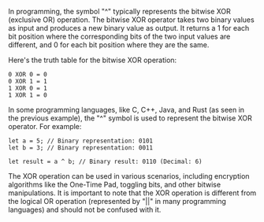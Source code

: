 In programming, the symbol "^" typically represents the bitwise XOR (exclusive OR) operation. The bitwise XOR operator takes two binary values as input and produces a new binary value as output. It returns a 1 for each bit position where the corresponding bits of the two input values are different, and 0 for each bit position where they are the same.

Here's the truth table for the bitwise XOR operation:

```
0 XOR 0 = 0
0 XOR 1 = 1
1 XOR 0 = 1
1 XOR 1 = 0
```

In some programming languages, like C, C++, Java, and Rust (as seen in the previous example), the "^" symbol is used to represent the bitwise XOR operator. For example:

```
let a = 5; // Binary representation: 0101
let b = 3; // Binary representation: 0011

let result = a ^ b; // Binary result: 0110 (Decimal: 6)
```

The XOR operation can be used in various scenarios, including encryption algorithms like the One-Time Pad, toggling bits, and other bitwise manipulations. It is important to note that the XOR operation is different from the logical OR operation (represented by "||" in many programming languages) and should not be confused with it.